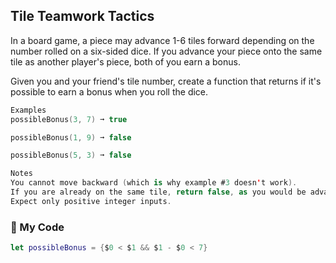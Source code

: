 ## Tile Teamwork Tactics

In a board game, a piece may advance 1-6 tiles forward depending on the number rolled on a six-sided dice. If you advance your piece onto the same tile as another player's piece, both of you earn a bonus.

Given you and your friend's tile number, create a function that returns if it's possible to earn a bonus when you roll the dice.
```swift
Examples
possibleBonus(3, 7) ➞ true

possibleBonus(1, 9) ➞ false

possibleBonus(5, 3) ➞ false

Notes
You cannot move backward (which is why example #3 doesn't work).
If you are already on the same tile, return false, as you would be advancing away.
Expect only positive integer inputs.
```
### 🌴 My Code
```swift
let possibleBonus = {$0 < $1 && $1 - $0 < 7}
```
